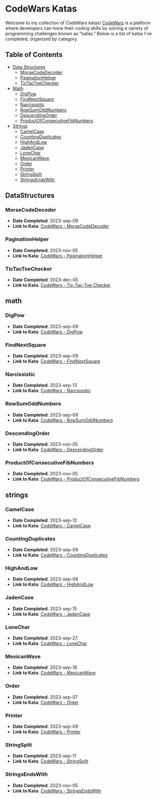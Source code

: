 # CodeWars Katas

Welcome to my collection of CodeWars katas! [CodeWars](https://www.codewars.com/) is a platform where developers can hone their coding skills by solving a variety of programming challenges known as "katas." Below is a list of katas I've completed, organized by category.

## Table of Contents
- [Data Structures](#datastructures)
  - [MorseCodeDecoder](#morsecodedecoder)
  - [PaginationHelper](#paginationhelper)
  - [TicTacToeChecker](#tickTackToeChecker)
- [Math](#math)
  - [DigPow](#digpow)
  - [FindNextSquare](#findnextsquare)
  - [Narcissistic](#narcissistic)
  - [RowSumOddNumbers](#rowsumoddnumbers)
  - [DescendingOrder](#descendingorder)
  - [ProductOfConsecutiveFibNumbers](#productofconsecutivefibnumbers)
- [Strings](#strings)
  - [CamelCase](#camelcase)
  - [CountingDuplicates](#countingduplicates)
  - [HighAndLow](#highandlow)
  - [JadenCase](#jadencase)
  - [LoneChar](#lonechar)
  - [MexicanWave](#mexicanwave)
  - [Order](#order)
  - [Printer](#printer)
  - [StringSplit](#stringsplit)
  - [StringsEndsWith](#stringsendswith)
 
## DataStructures

### MorseCodeDecoder
- **Date Completed**: 2023-sep-09
- **Link to Kata**: [CodeWars - MorseCodeDecoder](https://www.codewars.com/kata/54b724efac3d5402db00065e)

### PaginationHelper
- **Date Completed**: 2023-nov-05
- **Link to Kata**: [CodeWars - PaginationHelper](https://www.codewars.com/kata/515bb423de843ea99400000a)

### TicTacToeChecker
- **Date Completed**: 2023-dec-05
- **Link to Kata**: [CodeWars - Tic-Tac-Toe Checker](https://www.codewars.com/kata/525caa5c1bf619d28c000335)
## math

### DigPow
- **Date Completed**: 2023-sep-09
- **Link to Kata**: [CodeWars - DigPow](https://www.codewars.com/kata/5552101f47fc5178b1000050)

### FindNextSquare
- **Date Completed**: 2023-sep-09
- **Link to Kata**: [CodeWars - FindNextSquare](https://www.codewars.com/kata/56269eb78ad2e4ced1000013)

### Narcissistic
- **Date Completed**: 2023-sep-13
- **Link to Kata**: [CodeWars - Narcissistic](https://www.codewars.com/kata/5287e858c6b5a9678200083c)

### RowSumOddNumbers
- **Date Completed**: 2023-sep-09
- **Link to Kata**: [CodeWars - RowSumOddNumbers](https://www.codewars.com/kata/55fd2d567d94ac3bc9000064)

### DescendingOrder
- **Date Completed**: 2023-nov-05
- **Link to Kata**: [CodeWars - DescendingOrder](https://www.codewars.com/kata/5467e4d82edf8bbf40000155)

### ProductOfConsecutiveFibNumbers
- **Date Completed**: 2023-nov-05
- **Link to Kata**: [CodeWars - ProductOfConsecutiveFibNumbers](https://www.codewars.com/kata/5541f58a944b85ce6d00006a)

## strings

### CamelCase
- **Date Completed**: 2023-sep-12
- **Link to Kata**: [CodeWars - CamelCase](https://www.codewars.com/kata/517abf86da9663f1d2000003)

### CountingDuplicates
- **Date Completed**: 2023-sep-09
- **Link to Kata**: [CodeWars - CountingDuplicates](https://www.codewars.com/kata/54bf1c2cd5b56cc47f0007a1)

### HighAndLow
- **Date Completed**: 2023-sep-08
- **Link to Kata**: [CodeWars - HighAndLow](https://www.codewars.com/kata/554b4ac871d6813a03000035)

### JadenCase
- **Date Completed**: 2023-sep-15
- **Link to Kata**: [CodeWars - JadenCase](https://www.codewars.com/kata/5390bac347d09b7da40006f6)

### LoneChar
- **Date Completed**: 2023-sep-27.
- **Link to Kata**: [CodeWars - LoneChar](https://www.codewars.com/kata/5f885fa9f130ea00207c7dc8)

### MexicanWave
- **Date Completed**: 2023-sep-18
- **Link to Kata**: [CodeWars - MexicanWave](https://www.codewars.com/kata/58f5c63f1e26ecda7e000029)

### Order
- **Date Completed**: 2023-sep-07
- **Link to Kata**: [CodeWars - Order](https://www.codewars.com/kata/55c45be3b2079eccff00010f)

### Printer
- **Date Completed**: 2023-sep-09
- **Link to Kata**: [CodeWars - Printer](https://www.codewars.com/kata/56541980fa08ab47a0000040)

### StringSplit
- **Date Completed**: 2023-sep-11
- **Link to Kata**: [CodeWars - StringSplit](https://www.codewars.com/kata/515de9ae9dcfc28eb6000001)

### StringsEndsWith
- **Date Completed**: 2023-nov-05
- **Link to Kata**: [CodeWars - StringsEndsWith](https://www.codewars.com/kata/51f2d1cafc9c0f745c00037d)
